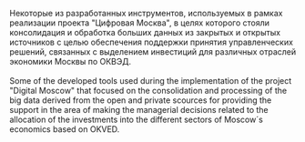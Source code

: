 Некоторые из разработанных инструментов, используемых в рамках реализации проекта "Цифровая Москва", в целях которого стояли консолидация и обработка больших данных из закрытых и открытых источников с целью обеспечения поддержки принятия управленческих решений, связанных с выделением инвестиций для различных отраслей экономики Москвы по ОКВЭД. 
</br>
</br> 
Some of the developed tools used during the implementation of the project "Digital Moscow" that focused on the consolidation and processing of the big data derived from the open and private scources for providing the support in the area of making the managerial decisions related to the allocation of the investments into the different sectors of Moscow´s economics based on OKVED. 
